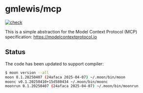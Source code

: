 # gmlewis/mcp
[![check](https://github.com/gmlewis/moonbit-mcp/actions/workflows/check.yml/badge.svg)](https://github.com/gmlewis/moonbit-mcp/actions/workflows/check.yml)

This is a simple abstraction for the Model Context Protocol (MCP) specification:
https://modelcontextprotocol.io

## Status

The code has been updated to support compiler:

```bash
$ moon version --all
moon 0.1.20250407 (24afaca 2025-04-07) ~/.moon/bin/moon
moonc v0.1.20250410+15d580434 ~/.moon/bin/moonc
moonrun 0.1.20250407 (24afaca 2025-04-07) ~/.moon/bin/moonrun
```
